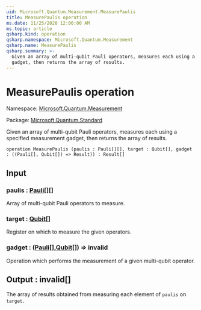 ```yaml
---
uid: Microsoft.Quantum.Measurement.MeasurePaulis
title: MeasurePaulis operation
ms.date: 11/25/2020 12:00:00 AM
ms.topic: article
qsharp.kind: operation
qsharp.namespace: Microsoft.Quantum.Measurement
qsharp.name: MeasurePaulis
qsharp.summary: >-
  Given an array of multi-qubit Pauli operators, measures each using a specified measurement
  gadget, then returns the array of results.
---
```


# MeasurePaulis operation

Namespace: [Microsoft.Quantum.Measurement](xref:Microsoft.Quantum.Measurement)

Package: [Microsoft.Quantum.Standard](https://nuget.org/packages/Microsoft.Quantum.Standard)


Given an array of multi-qubit Pauli operators, measures each using a specified measurementgadget, then returns the array of results.

```qsharp
operation MeasurePaulis (paulis : Pauli[][], target : Qubit[], gadget : ((Pauli[], Qubit[]) => Result)) : Result[]
```


## Input

### paulis : [Pauli](xref:microsoft.quantum.user-guide.language.types)[][]

Array of multi-qubit Pauli operators to measure.


### target : [Qubit](xref:microsoft.quantum.concepts.the-qubit)[]

Register on which to measure the given operators.


### gadget : ([Pauli](xref:microsoft.quantum.user-guide.language.types)[],[Qubit](xref:microsoft.quantum.concepts.the-qubit)[]) => __invalid<Result>__ 

Operation which performs the measurement of a given multi-qubit operator.



## Output : __invalid<Result>__[]

The array of results obtained from measuring each element of `paulis`on `target`.